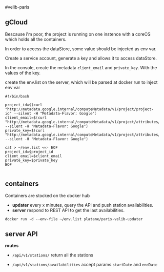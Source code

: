 #velib-paris

## gCloud

Bescause i'm poor, the project is running on one instence with a coreOS which holds all the containers.

In order to access the dataStore, some value should be injected as env var.

Create a service account, generate a key and allows it to access dataStore.

In the console, create the metadata `client_email` and `private_key`. With the values of the key.

create the env.list on the server, which will be parsed at docker run to inject env var

```
#!/bin/bash

project_id=$(curl "http://metadata.google.internal/computeMetadata/v1/project/project-id" --silent -H "Metadata-Flavor: Google")
client_email=$(curl "http://metadata.google.internal/computeMetadata/v1/project/attributes/client_email" --silent -H "Metadata-Flavor: Google")
private_key=$(curl "http://metadata.google.internal/computeMetadata/v1/project/attributes/private_key" --silent -H "Metadata-Flavor: Google")

cat > ~/env.list <<- EOF
project_id=$project_id
client_email=$client_email
private_key=$private_key
EOF


```

## containers

Containers are stocked on the docker hub
- __updater__ every x minutes, query the API and push station availabilities.
- __server__ respond to REST API to get the last availabilities.

```
docker run -d --env-file ~/env.list platane/paris-velib-updater
```

## server API

__routes__

 - `/api/v1/stations/` return all the stations

 - `/api/v1/stations/availabilities`
    accept params `startDate` and `endDate`

